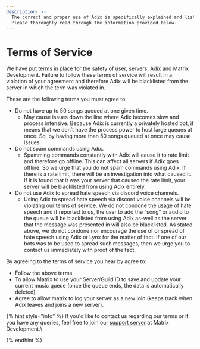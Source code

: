 ```yaml
---
description: >-
  The correct and proper use of Adix is specifically explained and listed below.
  Please thoroughly read through the information provided below.
---
```


# Terms of Service

We have put terms in place for the safety of user, servers, Adix and Matrix Development. Failure to follow these terms of service will result in a violation of your agreement and therefore Adix will be blacklisted from the server in which the term was violated in.

These are the following terms you must agree to:

* Do not have up to 50 songs queued at one given time.
  * May cause issues down the line where Adix becomes slow and process intensive. Because Adix is currently a privately hosted bot, it means that we don’t have the process power to host large queues at once. So, by having more than 50 songs queued at once may cause issues
* Do not spam commands using Adix.
  * Spamming commands constantly with Adix will cause it to rate limit and therefore go offline. This can affect all servers if Adix goes offline. So we urge that you do not spam commands using Adix. If there is a rate limit, there will be an investigation into what caused it. If it is found that it was your server that caused the rate limit, your server will be blacklisted from using Adix entirely.
* Do not use Adix to spread hate speech via discord voice channels.
  * Using Adix to spread hate speech via discord voice channels will be violating our terms of service. We do not condone the usage of hate speech and if reported to us, the user to add the “song” or audio to the queue will be blacklisted from using Adix as-well as the server that the message was presented in will also be blacklisted. As stated above, we do not condone nor encourage the use of or spread of hate speech using Adix or Lynx for the matter of fact. If one of our bots was to be used to spread such messages, then we urge you to contact us immediately with proof of the fact.

By agreeing to the terms of service you hear by agree to:

* Follow the above terms
* To allow Matrix to use your Server/Guild ID to save and update your current music queue (once the queue ends, the data is automatically deleted).
* Agree to allow matrix to log your server as a new join (keeps track when Adix leaves and joins a new server).

{% hint style="info" %}
If you'd like to contact us regarding our terms or if you have any queries, feel free to join our [support server](https://matrixdev.xyz/discord) at Matrix Development.\

{% endhint %}
